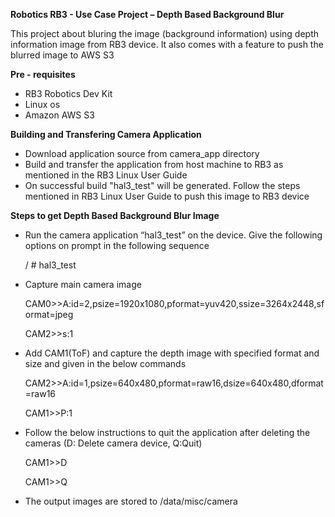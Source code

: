 **Robotics RB3 - Use Case Project – Depth Based Background Blur**

This project about bluring the image (background information) using depth information image from RB3 device. It also comes with a feature to push the blurred image to AWS S3

**Pre - requisites**

* RB3 Robotics Dev Kit
* Linux os
* Amazon AWS S3


**Building and Transfering Camera Application**

* Download application source from camera_app directory
* Build and transfer the application from host machine to RB3 as mentioned in the RB3 Linux User Guide
* On successful build "hal3_test" will be generated. Follow the steps mentioned in RB3 Linux User Guide to push this image to RB3 device

**Steps to get Depth Based Background Blur Image**


* Run the camera application “hal3_test” on the device. Give the following options on prompt in the following sequence 

  / # hal3_test 

* Capture main camera image

  CAM0>>A:id=2,psize=1920x1080,pformat=yuv420,ssize=3264x2448,sformat=jpeg

  CAM2>>s:1


* Add CAM1(ToF) and capture the depth image with specified format and size and given in the below commands

  CAM2>>A:id=1,psize=640x480,pformat=raw16,dsize=640x480,dformat=raw16

  CAM1>>P:1


* Follow the below instructions to quit the application after deleting the cameras (D: Delete camera device, Q:Quit) 

  CAM1>>D

  CAM1>>Q

* The output images are stored to /data/misc/camera

